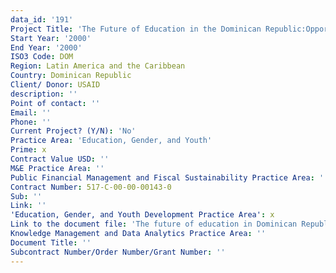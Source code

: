 ```yaml
---
data_id: '191'
Project Title: 'The Future of Education in the Dominican Republic:Opportunities and Challenges'
Start Year: '2000'
End Year: '2000'
ISO3 Code: DOM
Region: Latin America and the Caribbean
Country: Dominican Republic
Client/ Donor: USAID
description: ''
Point of contact: ''
Email: ''
Phone: ''
Current Project? (Y/N): 'No'
Practice Area: 'Education, Gender, and Youth'
Prime: x
Contract Value USD: ''
M&E Practice Area: ''
Public Financial Management and Fiscal Sustainability Practice Area: ''
Contract Number: 517-C-00-00-00143-0
Sub: ''
Link: ''
'Education, Gender, and Youth Development Practice Area': x
Link to the document file: 'The future of education in Dominican Republic : opportunities and challenges'
Knowledge Management and Data Analytics Practice Area: ''
Document Title: ''
Subcontract Number/Order Number/Grant Number: ''
---
```

